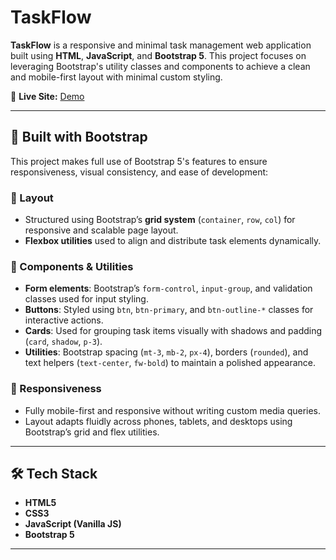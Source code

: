 
# TaskFlow 

**TaskFlow** is a responsive and minimal task management web application built using **HTML**, **JavaScript**, and **Bootstrap 5**. This project focuses on leveraging Bootstrap's utility classes and components to achieve a clean and mobile-first layout with minimal custom styling.

🔗 **Live Site:** [Demo](https://kaishwarya24.github.io/TaskFlow/index.html)

---

## 📐 Built with Bootstrap

This project makes full use of Bootstrap 5's features to ensure responsiveness, visual consistency, and ease of development:

### 🧱 Layout

- Structured using Bootstrap’s **grid system** (`container`, `row`, `col`) for responsive and scalable page layout.
- **Flexbox utilities** used to align and distribute task elements dynamically.

### 🧩 Components & Utilities

- **Form elements**: Bootstrap’s `form-control`, `input-group`, and validation classes used for input styling.
- **Buttons**: Styled using `btn`, `btn-primary`, and `btn-outline-*` classes for interactive actions.
- **Cards**: Used for grouping task items visually with shadows and padding (`card`, `shadow`, `p-3`).
- **Utilities**: Bootstrap spacing (`mt-3`, `mb-2`, `px-4`), borders (`rounded`), and text helpers (`text-center`, `fw-bold`) to maintain a polished appearance.

### 📱 Responsiveness

- Fully mobile-first and responsive without writing custom media queries.
- Layout adapts fluidly across phones, tablets, and desktops using Bootstrap’s grid and flex utilities.

---

## 🛠 Tech Stack

- **HTML5**
- **CSS3**
- **JavaScript (Vanilla JS)**
- **Bootstrap 5**

---
